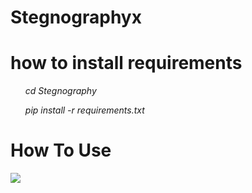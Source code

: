 # Stegnographyx
# how to install requirements
<ul><i>cd Stegnography</i></ul>
<ul><i>pip install -r requirements.txt</i></ul>

# How To Use
<a href="https://asciinema.org/a/lExjODyM9hhZtXGuGiBxihRcz" target="_blank"><img src="https://asciinema.org/a/lExjODyM9hhZtXGuGiBxihRcz.svg" /></a>

